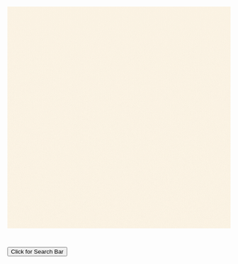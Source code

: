 <img src="https://github.com/kayleehou/escaperoom/blob/master/images/marvel%20comics.gif?raw=true" width="1000" height="500" />

<body>
    <h1></h1>
    <!-- Create a form then add button
        inside the form -->
    <form action="https://kayleehou.github.io/escaperoom/searchbar">
        <button class = "gfg" type="submit">Click for Search Bar</button>
    </form>
</body>